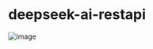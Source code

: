 # deepseek-ai-restapi
![image](https://github.com/user-attachments/assets/2db07e9c-6a76-46ba-90cc-f82113fe0c13)
